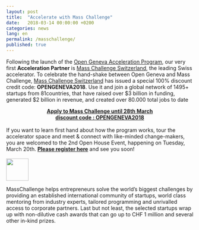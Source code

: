```yaml
---
layout: post
title:  "Accelerate with Mass Challenge"
date:   2018-03-14 00:00:00 +0200
categories: news
lang: en
permalink: /masschallenge/
published: true
---
```


Following the launch of the [Open Geneva Acceleration Program](/acceleration/), our very first **Acceleration Partner** is [Mass Challenge Switzerland](http://switzerland.masschallenge.org/), the leading Swiss accelerator. To celebrate the hand-shake between Open Geneva and Mass Challenge, [Mass Challenge Switzerland](http://switzerland.masschallenge.org/) has issued a special 100% discount credit code: **OPENGENEVA2018**. Use it and join a global network of 1495+ startups from 81countries, that have raised over $3 billion in funding, generated $2 billion in revenue, and created over 80.000 total jobs to date

<center>
<strong><a href="http://bit.ly/applymcch" target="_blank">Apply to Mass Challenge until 28th March <br>discount code : OPENGENEVA2018</a></strong>
</center>


<br>
If you want to learn first hand about how the program works, tour the accelerator space and meet & connect with like-minded change-makers, you are welcomed to the 2nd Open House Event, happening on Tuesday, March 20th. <strong><a href="http://bit.ly/2oOKV7O" target="_blank">Please register here</a></strong> and see you soon!

<br>
<br>
<a href="http://switzerland.masschallenge.org/" target="_blank"><img src="{{ site.baseurl }}/images/partners/MCCH.png" height="60" alt="" class="imgspace" />
</a>
<br>



MassChallenge helps entrepreneurs solve the world’s biggest challenges by providing an established international community of startups, world class mentoring from industry experts, tailored programming and unrivalled access to corporate partners. Last but not least, the selected startups wrap up with non-dilutive cash awards that can go up to CHF 1 million and several other in-kind prizes.
